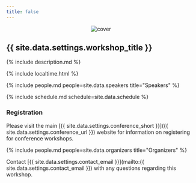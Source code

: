```yaml
---
title: false
---
```


<figure class="figure">
  <center>
  <img src="{{ site.baseurl }}/assets/cover.png" alt="cover" class="vid-fluid rounded center">
  </center>
</figure>

## {{ site.data.settings.workshop_title }}

{% include description.md %}

{% include localtime.html %}

{% include people.md people=site.data.speakers title="Speakers" %}

{% include schedule.md schedule=site.data.schedule %}

<!-- Jur van den Berg: From the lab to the streets: Deploying algorithms for self-driving cars
Kristen Holtz: Human robot interaction for filmmaking
Scott Kuindersma: Highly dynamic motion planning and control for hummanoid robots
Vivian Chu: Robots to support and empower patient care teams
Vuyo Makhuvha - A product view of commercial robotics
Dave Johnson and Sadra Sadraddini - Deploying robots with the flexibility to achieve in unstructured environments
 -->

### Registration
Please visit the main [{{ site.data.settings.conference_short }}]({{ site.data.settings.conference_url }}) website for information on registering for conference workshops.

<!-- ### Supporters
We would like to thank **TBD** for their support. -->

{% include people.md people=site.data.organizers title="Organizers" %}

Contact [{{ site.data.settings.contact_email }}](mailto:{{ site.data.settings.contact_email }}) with any questions regarding this workshop.